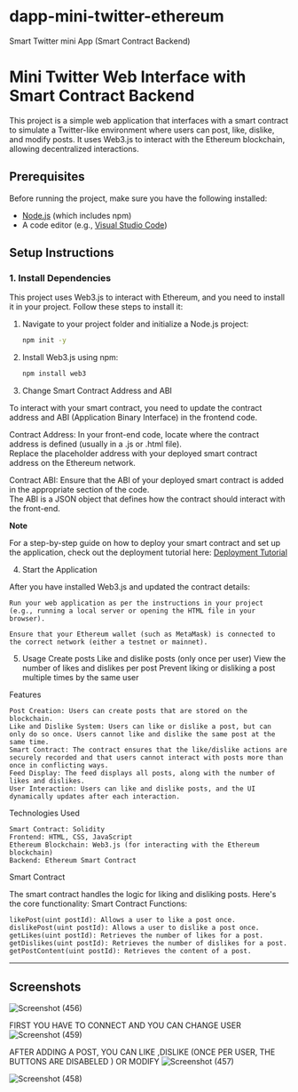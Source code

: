 # dapp-mini-twitter-ethereum
Smart Twitter mini App (Smart Contract Backend)

# Mini Twitter Web Interface with Smart Contract Backend

This project is a simple web application that interfaces with a smart contract to simulate a Twitter-like environment where users can post, like, dislike, and modify posts. It uses Web3.js to interact with the Ethereum blockchain, allowing decentralized interactions.

## Prerequisites

Before running the project, make sure you have the following installed:

- [Node.js](https://nodejs.org/) (which includes npm)
- A code editor (e.g., [Visual Studio Code](https://code.visualstudio.com/))

## Setup Instructions

### 1. **Install Dependencies**

This project uses Web3.js to interact with Ethereum, and you need to install it in your project. Follow these steps to install it:

1. Navigate to your project folder and initialize a Node.js project:

   ```bash
   npm init -y
2. Install Web3.js using npm:
   
   ```bash
   npm install web3
   
3. Change Smart Contract Address and ABI

To interact with your smart contract, you need to update the contract address and ABI (Application Binary Interface) in the frontend code.

Contract Address: In your front-end code, locate where the contract address is defined (usually in a .js or .html file).</br> 
Replace the placeholder address with your deployed smart contract address on the Ethereum network.

Contract ABI: Ensure that the ABI of your deployed smart contract is added in the appropriate section of the code. </br>
The ABI is a JSON object that defines how the contract should interact with the front-end.

**Note**

For a step-by-step guide on how to deploy your smart contract and set up the application, check out the deployment tutorial here: 
[Deployment Tutorial](https://github.com/Loubnaelghazi/dapp-mini-twitter-ethereum/blob/main/Deployment%20tutorial.pdf)


4. Start the Application

After you have installed Web3.js and updated the contract details:

    Run your web application as per the instructions in your project (e.g., running a local server or opening the HTML file in your browser).

    Ensure that your Ethereum wallet (such as MetaMask) is connected to the correct network (either a testnet or mainnet).

5. Usage
    Create posts
    Like and dislike posts (only once per user)
    View the number of likes and dislikes per post
    Prevent liking or disliking a post multiple times by the same user
   
Features

    Post Creation: Users can create posts that are stored on the blockchain.
    Like and Dislike System: Users can like or dislike a post, but can only do so once. Users cannot like and dislike the same post at the same time.
    Smart Contract: The contract ensures that the like/dislike actions are securely recorded and that users cannot interact with posts more than once in conflicting ways.
    Feed Display: The feed displays all posts, along with the number of likes and dislikes.
    User Interaction: Users can like and dislike posts, and the UI dynamically updates after each interaction.

Technologies Used

    Smart Contract: Solidity
    Frontend: HTML, CSS, JavaScript
    Ethereum Blockchain: Web3.js (for interacting with the Ethereum blockchain)
    Backend: Ethereum Smart Contract

Smart Contract

The smart contract handles the logic for liking and disliking posts. Here's the core functionality:
Smart Contract Functions:

    likePost(uint postId): Allows a user to like a post once.
    dislikePost(uint postId): Allows a user to dislike a post once.
    getLikes(uint postId): Retrieves the number of likes for a post.
    getDislikes(uint postId): Retrieves the number of dislikes for a post.
    getPostContent(uint postId): Retrieves the content of a post.

---
## Screenshots
![Screenshot (456)](https://github.com/user-attachments/assets/f7237558-b817-40d1-978d-8d212f89acdf)


 FIRST YOU HAVE TO CONNECT AND YOU CAN CHANGE  USER
![Screenshot (459)](https://github.com/user-attachments/assets/c127ba24-e7a9-49b6-9172-7cbbb3ef92ea)

AFTER ADDING A POST, YOU CAN LIKE ,DISLIKE (ONCE PER USER, THE BUTTONS ARE DISABELED ) OR MODIFY
![Screenshot (457)](https://github.com/user-attachments/assets/1d19a2d3-dd2a-4ab3-b37f-ec25bf4b1954)

![Screenshot (458)](https://github.com/user-attachments/assets/c4986614-dd9e-4bb6-af4c-504ef43604f3)






